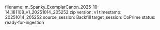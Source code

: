 filename: m_Spanky_ExemplarCanon_2025-10-14_181108_v1_20251014_205252.zip
version: v1
timestamp: 20251014_205252
source_session: Backfill
target_session: CoPrime
status: ready-for-ingestion
